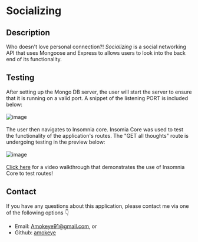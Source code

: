 # Socializing

## Description
Who doesn't love personal connection?! *Socializing* is a social networking API that uses Mongoose and Express to allows users to look into the back end of its functionality.

## Testing
After setting up the Mongo DB server, the user will start the server to ensure that it is running on a valid port. A snippet of the listening PORT is included below:<br>
<br>
![image](https://user-images.githubusercontent.com/67798512/106396653-3475bf00-63be-11eb-81bd-a44926bb4b25.png)
<br><br>
The user then navigates to Insomnia core. Insomia Core was used to test the functionality of the application's routes. The "GET all thoughts" route is undergoing testing in the preview below:<br>
<br>
![image](https://user-images.githubusercontent.com/67798512/106396618-ed87c980-63bd-11eb-93e0-e6f1be99b870.png)
<br>
<br>[Click here](https://drive.google.com/file/d/16M1smoOJIfVkbFcTY8EO4HPajBXRm_o2/view) for a video walkthrough that demonstrates the use of Insomnia Core to test routes!
<br>
## Contact
If you have any questions about this application, please contact me via one of the following options :point_down:
* Email: Amokeye91@gmail.com, or
* Github: [amokeye](https://github.com/amokeye)
